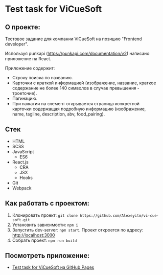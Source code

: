 # Test task for ViCueSoft

## О проекте:

Тестовое задание для компании ViCueSoft на позицию "Frontend developer".

Используя punkapi (https://punkapi.com/documentation/v2) написано приложение на React.

Приложение содержит:
* Строку поиска по названию.
* Карточки с краткой информацией (изображение, название, краткое содержание не более 140 символов в случае превышения - троеточие).
* Пагинацию.
* При нажатии на элемент открывается страница конкретной карточки содержащая подробную информацию (изображение, name, tagline, description, abv, food_pairing).

## Стек

* HTML
* SCSS
* JavaScript
    * ES6
* React.js
  * CRA
  * JSX
  * Hooks
* Git
* Webpack

## Как работать с проектом:

1. Клонировать проект:
   `git clone https://github.com/Alexeyitm/vi-cue-soft.git`
2. Установить зависимости:
   `npm i`
3. Запустить dev-server:
   `npm start`. Проект откроется по адресу: [http://localhost:3000](http://localhost:3000)
4. Собрать проект:
   `npm run build`

## Посмотреть приложение:

* [Test task for ViCueSoft на GitHub Pages](https://alexeyitm.github.io/vi-cue-soft/)